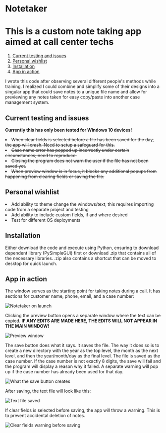 # Notetaker
<h1> This is a custom note taking app aimed at call center techs </h1>

1. [Current testing and issues](#Issues)
2. [Personal wishlist](#Wishlist)
3. [Installation](#Installation)
4. [App in action](#Action)

I wrote this code after observing several different people's methods while training. I realized I could combine and simplify some of their designs into a singular app that could save notes to a unique file name and allow for previewing any notes taken for easy copy/paste into another case management system.

<a name="Issues"> </a>

<h2> Current testing and issues </h2>

__Currently this has only been tested for Windows 10 devices!__

<li> <s>When clear fields is selected before a file has been saved for the day, the app will crash. Need to setup a safeguard for this.</s> </li>
<li> <s>Case name error has popped up incorrectly under certain circumstances; need to reproduce.</s> </li>
<li> <s>Closing the program does not warn the user if the file has not been saved yet.</s> </li>
<li> <s>When preview window is in focus, it blocks any additional popups from happening from clearing fields or saving the file.</s> </li>

<a name="Wishlist"> </a>

<h2> Personal wishlist </h2>

<li> Add ability to theme change the windows/text; this requires importing code from a separate project and testing </li>
<li> Add ability to include custom fields, if and where desired </li>
<li> Test for different OS deployments </li>

<a name="Installation"> </a>

<h2> Installation </h2>

Either download the code and execute using Python, ensuring to download dependent library (PySimpleGUI) first or download .zip that contains all of the necessary libraries. .zip also contains a shortcut that can be moved to desktop for quick launch.

<a name="Action"> </a>

<h2> App in action </h2>

The window serves as the starting point for taking notes during a call. It has sections for customer name, phone, email, and a case number:

![Notetaker on launch](https://user-images.githubusercontent.com/81875107/172763672-46adb693-d539-4cc1-a1d7-105085e5e533.png)

Clicking the preview button opens a separate window where the text can be copied. __IF ANY EDITS ARE MADE HERE, THE EDITS WILL NOT APPEAR IN THE MAIN WINDOW!__

![Preview window](https://user-images.githubusercontent.com/81875107/172763827-a76b05b4-1a02-4d6e-b087-41e74e7017e1.png)

The save button does what it says. It saves the file. The way it does so is to create a new directory with the year as the top level, the month as the next level, and then the year/month/day as the final level. The file is saved as the case number. If the case number is not exactly 8 digits, the save will fail and the program will display a reason why it failed. A separate warning will pop up if the case number has already been used for that day.

![What the save button creates](https://user-images.githubusercontent.com/81875107/172764061-8cc34b97-03c4-4841-8d31-921b724320ea.png)

After saving, the text file will look like this:

![Text file saved](https://user-images.githubusercontent.com/81875107/172764518-b3f4599d-a02b-4deb-9884-ec9f994298dc.png)

If clear fields is selected before saving, the app will throw a warning. This is to prevent accidental deletion of notes.

![Clear fields warning before saving](https://user-images.githubusercontent.com/81875107/172764587-7c18959b-fb94-4241-9e7a-82acc6eca93b.png)
